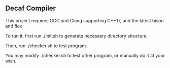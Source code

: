Decaf Compiler
---------------
This project requires GCC and Clang supporting C++17, and the latest bison and flex

To run it, first run ./init.sh to generate necessary directory structure.

Then, run ./checker.sh to test program. 

You may modify ./checker.sh to test other program, or manually do it at your wish.

